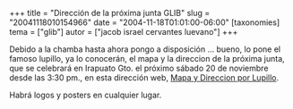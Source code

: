 +++
title = "Dirección de la próxima junta GLIB"
slug = "20041118010154966"
date = "2004-11-18T01:01:00-06:00"
[taxonomies]
tema = ["glib"]
autor = ["jacob israel cervantes luevano"]
+++

Debido a la chamba hasta ahora pongo a disposición ... bueno, lo pone el
famoso lupillo, ya lo conocerán, el mapa y la direccion de la próxima
junta, que se celebrará en Irapuato Gto. el próximo sábado 20 de
noviembre desde las 3:30 pm., en esta dirección web, [Mapa y Direccion
por
Lupillo](http://www.expoautotransportebajio.com/jacob/lupillo/lupillo.htm).

Habrá logos y posters en cualquier lugar.

